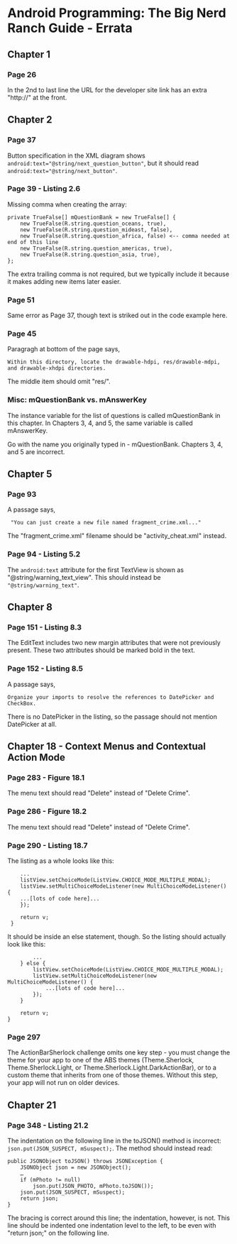 # Android Programming: The Big Nerd Ranch Guide - Errata


## Chapter 1

### Page 26 
In the 2nd to last line the URL for the developer site link has an extra "http://" at the front. 

## Chapter 2

### Page 37

Button specification in the XML diagram shows `android:text="@string/next_question_button"`, but it should read `android:text="@string/next_button"`.

### Page 39 - Listing 2.6

Missing comma when creating the array:

    private TrueFalse[] mQuestionBank = new TrueFalse[] {
        new TrueFalse(R.string.question_oceans, true),
        new TrueFalse(R.string.question_mideast, false),
        new TrueFalse(R.string.question_africa, false) <-- comma needed at end of this line
        new TrueFalse(R.string.question_americas, true),
        new TrueFalse(R.string.question_asia, true),
    };
    
The extra trailing comma is not required, but we typically include it because it makes adding new items later easier.

### Page 51

Same error as Page 37, though text is striked out in the code example here.


### Page 45

Paragragh at bottom of the page says, 

    Within this directory, locate the drawable-hdpi, res/drawable-mdpi, and drawable-xhdpi directories.

The middle item should omit "res/".

### Misc: mQuestionBank vs. mAnswerKey

The instance variable for the list of questions is called mQuestionBank in this chapter. In Chapters 3, 4, and 5, the same variable is called mAnswerKey.

Go with the name you originally typed in - mQuestionBank. Chapters 3, 4, and 5 are incorrect.


## Chapter 5

### Page 93

A passage says, 

     "You can just create a new file named fragment_crime.xml..." 

The "fragment_crime.xml" filename should be "activity_cheat.xml" instead.

### Page 94 - Listing 5.2

The `android:text` attribute for the first TextView is shown as "@string/warning_text_view". This should instead be `"@string/warning_text"`.

## Chapter 8

### Page 151 - Listing 8.3

The EditText includes two new margin attributes that were not previously present. These two attributes should be marked bold in the text.

### Page 152 - Listing 8.5

A passage says,

    Organize your imports to resolve the references to DatePicker and CheckBox.

There is no DatePicker in the listing, so the passage should not mention DatePicker at all.

## Chapter 18 - Context Menus and Contextual Action Mode

### Page 283 - Figure 18.1

The menu text should read "Delete" instead of "Delete Crime".

### Page 286 - Figure 18.2

The menu text should read "Delete" instead of "Delete Crime".

### Page 290 - Listing 18.7
The listing as a whole looks like this:
     
        ...
        listView.setChoiceMode(ListView.CHOICE_MODE_MULTIPLE_MODAL);
        listView.setMultiChoiceModeListener(new MultiChoiceModeListener() {
        ...[lots of code here]...
        });
            
        return v;
     }


It should be inside an else statement, though. So the listing should actually look like this:

            ...
        } else {
            listView.setChoiceMode(ListView.CHOICE_MODE_MULTIPLE_MODAL);
            listView.setMultiChoiceModeListener(new MultiChoiceModeListener() {
                ...[lots of code here]...
            });
        }

        return v;
    }


### Page 297

The ActionBarSherlock challenge omits one key step - you must change the theme for your app to one of the ABS themes (Theme.Sherlock, Theme.Sherlock.Light, or Theme.Sherlock.Light.DarkActionBar), or to a custom theme that inherits from one of those themes. Without this step, your app will not run on older devices. 


## Chapter 21

### Page 348 - Listing 21.2 

The indentation on the following line in the toJSON() method is incorrect: `json.put(JSON_SUSPECT, mSuspect);`.
The method should instead read:

    public JSONObject toJSON() throws JSONException {
        JSONObject json = new JSONObject();
        …
        if (mPhoto != null)
        	json.put(JSON_PHOTO, mPhoto.toJSON());
        json.put(JSON_SUSPECT, mSuspect);
        return json;
    }
    
The bracing is correct around this line; the indentation, however, is not. This line should be indented one indentation level to the left, to be even with "return json;" on the following line.



